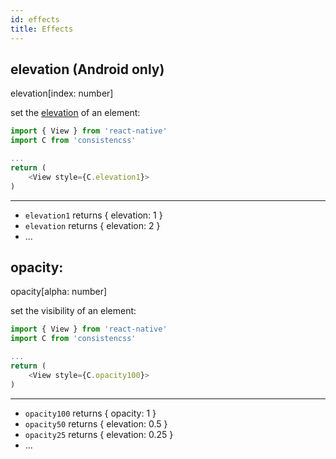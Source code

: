 ```yaml
---
id: effects
title: Effects
---
```


## elevation (Android only)

elevation[index: number]

set the [elevation](https://material.io/design/environment/elevation.html) of an element:

```js
import { View } from 'react-native'
import C from 'consistencss'

...
return (
    <View style={C.elevation1}>
)
```

---

- `elevation1` returns { elevation: 1 }
- `elevation` returns { elevation: 2 }
- ...

## opacity:

opacity[alpha: number]

set the visibility of an element:

```js
import { View } from 'react-native'
import C from 'consistencss'

...
return (
    <View style={C.opacity100}>
)
```

---

- `opacity100` returns { opacity: 1 }
- `opacity50` returns { elevation: 0.5 }
- `opacity25` returns { elevation: 0.25 }
- ...
